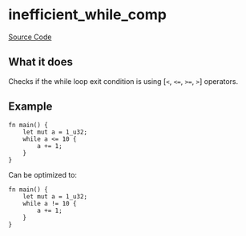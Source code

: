 # inefficient_while_comp

[Source Code](https://github.com/software-mansion/cairo-lint/tree/main/crates/cairo-lint-core/src/lints/performance.rs#L35)

## What it does

Checks if the while loop exit condition is using [`<`, `<=`, `>=`, `>`] operators.

## Example
```cairo
fn main() {
    let mut a = 1_u32;
    while a <= 10 {
        a += 1;
    }
}
```

Can be optimized to:
```cairo
fn main() {
    let mut a = 1_u32;
    while a != 10 {
        a += 1;
    }
}
```